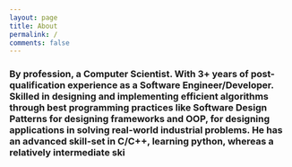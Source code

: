 ```yaml
---
layout: page
title: About
permalink: /
comments: false
---
```



### By profession, a Computer Scientist. With 3+ years of post-qualification experience as a Software Engineer/Developer. Skilled in designing and implementing efficient algorithms through best programming practices like Software Design Patterns for designing frameworks and OOP, for designing applications in solving real-world industrial problems. He has an advanced skill-set in C/C++, learning python, whereas a relatively intermediate ski
